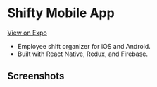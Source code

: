 # Shifty Mobile App
[View on Expo](https://expo.io/@huntershinn/shifty-app-expo)
* Employee shift organizer for iOS and Android. 
* Built with React Native, Redux, and Firebase.
## Screenshots